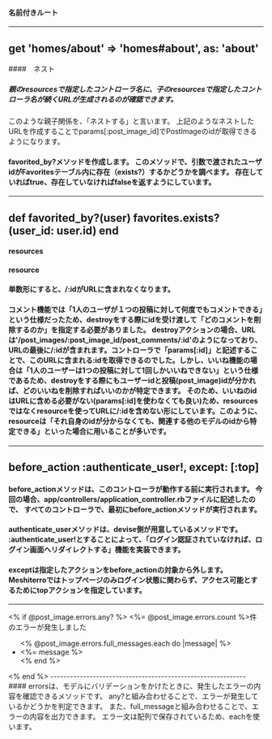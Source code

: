 #### 名前付きルート
-----------------------------------------------
get 'homes/about' => 'homes#about', as: 'about'
-----------------------------------------------

####　ネスト
##### 親のresourcesで指定したコントローラ名に、子のresourcesで指定したコントローラ名が続くURLが生成されるのが確認できます。
このような親子関係を、「ネストする」と言います。
上記のようなネストしたURLを作成することでparams[:post_image_id]でPostImageのidが取得できるようになります。

#### favorited_by?メソッドを作成します。 このメソッドで、引数で渡されたユーザidがFavoritesテーブル内に存在（exists?）するかどうかを調べます。 存在していればtrue、存在していなければfalseを返すようにしています。
-------------------------------------
def favorited_by?(user)
  favorites.exists?(user_id: user.id)
end
-------------------------------------

#### resources
#### resource
#### 単数形にすると、/:idがURLに含まれなくなります。

#### コメント機能では「1人のユーザが１つの投稿に対して何度でもコメントできる」という仕様だったため、destroyをする際にidを受け渡して「どのコメントを削除するのか」を指定する必要がありました。 destroyアクションの場合、URLは'/post_images/:post_image_id/post_comments/:id'のようになっており、URLの最後に/:idが含まれます。コントローラで「params[:id]」と記述することで、このURLに含まれる:idを取得できるのでした。しかし、いいね機能の場合は「1人のユーザーは1つの投稿に対して1回しかいいねできない」という仕様であるため、destroyをする際にもユーザーidと投稿(post_image)idが分かれば、どのいいねを削除すればいいのかが特定できます。 そのため、いいねのidはURLに含める必要がない(params[:id]を使わなくても良い)ため、resourcesではなくresourceを使ってURLに/:idを含めない形にしています。このように、resourceは「それ自身のidが分からなくても、関連する他のモデルのidから特定できる」といった場合に用いることが多いです。

-------------------------------------------------
before_action :authenticate_user!, except: [:top]
-------------------------------------------------
#### before_actionメソッドは、このコントローラが動作する前に実行されます。 今回の場合、app/controllers/application_controller.rbファイルに記述したので、 すべてのコントローラで、最初にbefore_actionメソッドが実行されます。
#### authenticate_userメソッドは、devise側が用意しているメソッドです。 :authenticate_user!とすることによって、「ログイン認証されていなければ、ログイン画面へリダイレクトする」機能を実装できます。
#### exceptは指定したアクションをbefore_actionの対象から外します。 Meshiterroではトップページのみログイン状態に関わらず、アクセス可能とするためにtopアクションを指定しています。

------------------------------------------------------------
<% if @post_image.errors.any? %>
  <%= @post_image.errors.count %>件のエラーが発生しました
  <ul>
    <% @post_image.errors.full_messages.each do |message| %>
      <li><%= message %></li>
    <% end %>
  </ul>
<% end %>
------------------------------------------------------------
#### errorsは、モデルにバリデーションをかけたときに、発生したエラーの内容を確認できるメソッドです。 any?と組み合わせることで、エラーが発生しているかどうかを判定できます。 また、full_messageと組み合わせることで、エラーの内容を出力できます。 エラー文は配列で保存されているため、eachを使います。

